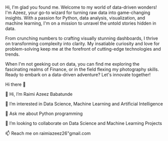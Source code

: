 Hi, I'm glad you found me.
Welcome to my world of data-driven wonders! I'm Azeez, your go-to wizard for turning raw data into game-changing insights. With a passion for Python, data analysis, visualization, and machine learning, I'm on a mission to unravel the untold stories hidden in data.

From crunching numbers to crafting visually stunning dashboards, I thrive on transforming complexity into clarity. My insatiable curiosity and love for problem-solving keep me at the forefront of cutting-edge technologies and trends.

When I'm not geeking out on data, you can find me exploring the fascinating realms of Finance, or in the field flexing my photography skills. Ready to embark on a data-driven adventure? Let's innovate together!



Hi there 👋

👋 Hi, I’m Raimi Azeez Babatunde

👀 I’m interested in Data Science, Machine Learning and Artificial Intelligence 

💬 Ask me about Python programming

💞️ I’m looking to collaborate on Data Science and Machine Learning Projects

📫 Reach me on raimiazeez26"gmail.com

<!---
raimiazeez26/raimiazeez26 is a ✨ special ✨ repository because its `README.md` (this file) appears on your GitHub profile.
You can click the Preview link to take a look at your changes.
--->


